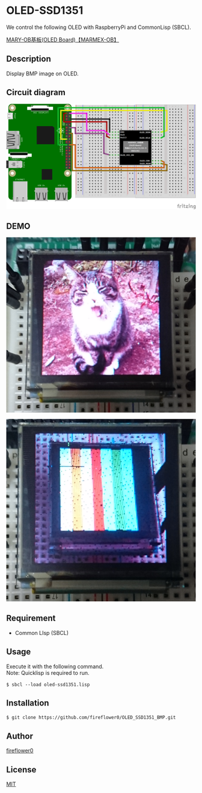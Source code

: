 # OLED-SSD1351

We control the following OLED with RaspberryPi and CommonLisp (SBCL).  

[MARY-OB基板(OLED Board)【MARMEX-OB】](https://www.marutsu.co.jp/pc/i/104614/)  

## Description

Display BMP image on OLED.  

## Circuit diagram

![CircuitDiagram](https://github.com/fireflower0/OLED_SSD1351_BMP/blob/master/img/ssd1351_circuit_full.png)

## DEMO

![Demo1](https://github.com/fireflower0/OLED_SSD1351_BMP/blob/master/img/demo01.png)  

![Demo2](https://github.com/fireflower0/OLED_SSD1351_BMP/blob/master/img/demo02.png)  

## Requirement

- Common LIsp (SBCL)

## Usage

Execute it with the following command.  
Note: Quicklisp is required to run.  

    $ sbcl --load oled-ssd1351.lisp

## Installation

    $ git clone https://github.com/fireflower0/OLED_SSD1351_BMP.git

## Author

[fireflower0](https://twitter.com/fireflower0)

## License

[MIT](https://choosealicense.com/licenses/mit/)
